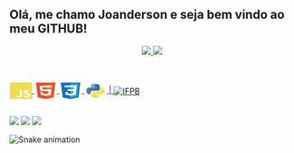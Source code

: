 ## Olá, me chamo Joanderson e seja bem vindo ao meu GITHUB!
<div align="center">
  <a href="https://github.com/eujoanderson">
  <img height="180em" src="https://github-readme-stats.vercel.app/api?username=eujoanderson&show_icons=true&theme=dracula&include_all_commits=true&count_private=true"/>
  <img height="180em" src="https://github-readme-stats.vercel.app/api/top-langs/?username=eujoanderson&layout=compact&langs_count=7&theme=dracula"/>
</div>
 
##
    
<div style="display: inline_block"><br>
  <img align="center" alt="Js" height="30" width="40" src="https://raw.githubusercontent.com/devicons/devicon/master/icons/javascript/javascript-plain.svg">
  <img align="center" alt="HTML" height="30" width="40" src="https://raw.githubusercontent.com/devicons/devicon/master/icons/html5/html5-original.svg">
  <img align="center" alt="CSS" height="30" width="40" src="https://raw.githubusercontent.com/devicons/devicon/master/icons/css3/css3-original.svg">
  <img align="center" alt="Python" height="30" width="40" src="https://raw.githubusercontent.com/devicons/devicon/master/icons/python/python-original.svg">
  | <img align="center" alt="IFPB" height="30" width="40" src="https://avatars.githubusercontent.com/u/2523928?s=280&v=4">
</div>
  
##
 
<div> 
  <a href="https://instagram.com/eu.joanderson" target="_blank"><img src="https://img.shields.io/badge/-Instagram-%23E4405F?style=for-the-badge&logo=instagram&logoColor=white" target="_blank"></a>
  <a href = "mailto:joandersonsantossouza09@gmail.com"><img src="https://img.shields.io/badge/-Gmail-%23333?style=for-the-badge&logo=gmail&logoColor=white" target="_blank"></a>
  <a href="https://www.linkedin.com/in/joanderson-santos/" target="_blank"><img src="https://img.shields.io/badge/-LinkedIn-%230077B5?style=for-the-badge&logo=linkedin&logoColor=white" target="_blank"></a> 
 
  ![Snake animation](https://github.com/eujoanderson/eujoanderson/blob/output/github-contribution-grid-snake.svg)
 
</div>
